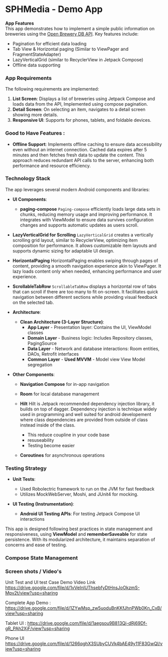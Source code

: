 # SPHMedia - Demo App

**App Features**  
This app demonstrates how to implement a simple public information on breweries using the [Open Brewery DB API](https://www.openbrewerydb.org). Key features include:

- Pagination for efficient data loading
- Tab View & Horizontal paging (Similar to ViewPager and FragmentStateAdapter)
- LazyVerticalGrid (similar to RecyclerView in Jetpack Compose)
- Offline data supporting

### App Requirements

The following requirements are implemented:

1. **List Screen**: Displays a list of breweries using Jetpack Compose and loads data from the API, Implemented using compose pagination.
2. **Detail Screen**: On selecting an item, navigates to a detail screen showing more details.
3. **Responsive UI**: Supports for phones, tablets, and foldable devices.

### Good to Have Features :

- **Offline Support**: Implements offline caching to ensure data accessibility even without an internet connection. Cached data expires after 5 minutes and then fetches fresh data to update the content. This approach reduces redundant API calls to the server, enhancing both performance and resource efficiency.

### Technology Stack

The app leverages several modern Android components and libraries:

- **UI Components**:
    - **paging-compose**
      `Paging-compose` efficiently loads large data sets in chunks, reducing memory usage and improving performance. It integrates with ViewModel to ensure data survives configuration changes and supports automatic updates as users scroll.

- **LazyVerticalGrid for Scrolling**
  `LazyVerticalGrid` creates a vertically scrolling grid layout, similar to RecyclerView, optimizing item composition for performance. It allows customizable item layouts and supports dynamic sizing for adaptable UI design.

- **HorizontalPaging**
  HorizontalPaging enables swiping through pages of content, providing a smooth navigation experience akin to ViewPager. It lazy loads content only when needed, enhancing performance and user experience.

- **ScrollableTabRow**
  `ScrollableTabRow` displays a horizontal row of tabs that can scroll if there are too many to fit on-screen. It facilitates quick navigation between different sections while providing visual feedback on the selected tab.


- **Architecture**:
    - **Clean Architecture (3-Layer Structure)**:
        - **App Layer** - Presentation layer: Contains the UI, ViewModel classes
        - **Domain Layer** - Business logic: Includes Repository classes, PagingSource
        - **Data Layer** - Network and database interactions: Room entities, DAOs, Retrofit interfaces
        - **Common Layer** -
          **Used MVVM** - Model view View Model segregation

- **Other Components**:
    - **Navigation Compose** for in-app navigation
    - **Room** for local database management
    - **Hilt** Hilt is Jetpack recommended dependency injection library, it builds on top of dagger. Dependency injection is technique widely used in programming and well suited for android developement where class dependencies are provided from outside of class instead inside of the class.
        - This reduce coupline in your code base
        - resuseability
        - Testing become easier

    - **Coroutines** for asynchronous operations

### Testing Strategy

- **Unit Tests**:
    -  Used Robolectric framework to run on the JVM for fast feedback
    -  Utilizes MockWebServer, Moshi, and JUnit4 for mocking.

- **UI Testing (Instrumentation)**:
    - **Android UI Testing APIs**: For testing Jetpack Compose UI interactions

This app is designed following best practices in state management and responsiveness, using **ViewModel** and **rememberSaveable** for state persistence. With its modularized architecture, it maintains separation of concerns and ease of testing.

### Compose State Management

### Screen shots / Video's

Unit Test and UI test Case Demo Video Link
https://drive.google.com/file/d/1vVeInlUThsebfyDtHnsJoOkzmS-Mpv2t/view?usp=sharing

Complete App Demo :
https://drive.google.com/file/d/1ZYwMsp_zw5uoduBnKKfJhnPWb0Kn_CxB/view?usp=sharing

Tablet UI :
https://drive.google.com/file/d/1aegsou9B813Qj-dRj69Df-gR_PAh2XjF/view?usp=sharing

Phone UI
https://drive.google.com/file/d/1266qghX3SUbyCUVk4bAE49y11F83GwQI/view?usp=sharing
